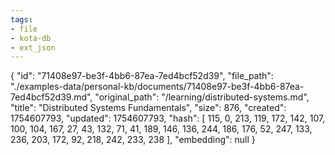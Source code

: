 ```yaml
---
tags:
- file
- kota-db
- ext_json
---
```

{
  "id": "71408e97-be3f-4bb6-87ea-7ed4bcf52d39",
  "file_path": "./examples-data/personal-kb/documents/71408e97-be3f-4bb6-87ea-7ed4bcf52d39.md",
  "original_path": "/learning/distributed-systems.md",
  "title": "Distributed Systems Fundamentals",
  "size": 876,
  "created": 1754607793,
  "updated": 1754607793,
  "hash": [
    115,
    0,
    213,
    119,
    172,
    142,
    107,
    100,
    104,
    167,
    27,
    43,
    132,
    71,
    41,
    189,
    146,
    136,
    244,
    186,
    176,
    52,
    247,
    133,
    236,
    203,
    172,
    92,
    218,
    242,
    233,
    238
  ],
  "embedding": null
}